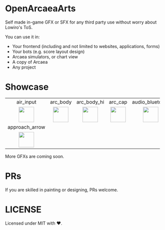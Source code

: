 # OpenArcaeaArts

Self made in-game GFX or SFX for any third party use without worry about Lowiro's ToS.

You can use it in:
 - Your frontend (including and not limited to websites, applications, forms)
 - Your bots (e.g. score layout design)
 - Arcaea simulators, or chart view
 - A copy of Arcaea
 - Any project

# Showcase
  |      |      |      |      |      |
  | :--: | :--: | :--: | :--: | :--: |
  | air_input | arc_body | arc_body_hi | arc_cap | audio_bluetooth |
  | <image src="./img/air_input.png" height=50> | <image src="./img/arc_body.png" height=50> | <image src="./img/arc_body_hi.png" height=50> | <image src="./img/arc_cap.png" height=50> | <image src="./img/audio_bluetooth.png" height=50>
  | approach_arrow
  | <image src= "./img/approach_arrow.png" height=50>
 More GFXs are coming soon.

# PRs
If you are skilled in painting or designing, PRs welcome.

# LICENSE
 Licensed under MIT with ❤.
